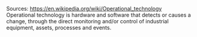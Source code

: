 Sources:
https://en.wikipedia.org/wiki/Operational_technology
\
Operational technology is hardware and software that detects or causes a change, through the direct monitoring and/or control of industrial equipment, assets, processes and events.
